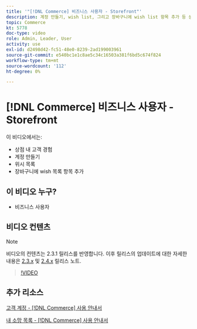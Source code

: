 ```yaml
---
title: '"[!DNL Commerce] 비즈니스 사용자 - Storefront"'
description: 계정 만들기, wish list, 그리고 장바구니에 wish list 항목 추가 등 상점 내 고객 경험에 대해 알아봅니다
topic: Commerce
kt: 5778
doc-type: video
role: Admin, Leader, User
activity: use
exl-id: d2498d42-fc51-48e0-8239-2ad199003961
source-git-commit: e540bc1e1c8ae5c34c16503a381f6bd5c674f824
workflow-type: tm+mt
source-wordcount: '112'
ht-degree: 0%

---
```


# [!DNL Commerce] 비즈니스 사용자 - Storefront

이 비디오에서는:

- 상점 내 고객 경험
- 계정 만들기
- 위시 목록
- 장바구니에 wish 목록 항목 추가

## 이 비디오 누구?

- 비즈니스 사용자

## 비디오 컨텐츠

>[!NOTE]
>
>비디오의 컨텐츠는 2.3.1 릴리스를 반영합니다. 이후 릴리스의 업데이트에 대한 자세한 내용은 [ 2.3.x](https://devdocs.magento.com/guides/v2.3/release-notes/bk-release-notes.html) 및 [2.4.x](https://devdocs.magento.com/guides/v2.4/release-notes/bk-release-notes.html) 릴리스 노트.

>[!VIDEO](https://video.tv.adobe.com/v/36188?quality=12&learn=on)

## 추가 리소스

[고객 계정 - [!DNL Commerce] 사용 안내서](https://docs.magento.com/user-guide/customers/customer-account.html)

[내 소망 목록 - [!DNL Commerce] 사용 안내서](https://docs.magento.com/user-guide/customers/account-dashboard-my-wish-list.html)
